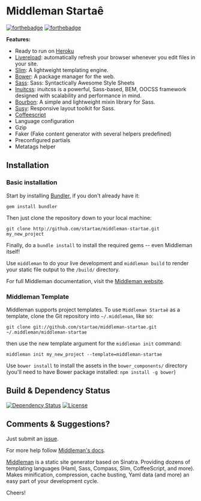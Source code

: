 # Middleman Startaê

[![forthebadge](http://forthebadge.com/images/badges/fuck-it-ship-it.svg)](http://www.startae.com)
[![forthebadge](http://forthebadge.com/images/badges/built-with-love.svg)](http://www.startae.com)

**Features:**
* Ready to run on [Heroku](http://www.heroku.com)
* [Livereload](http://livereload.com): automatically refresh your browser whenever you edit files in your site.
* [Slim](http://slim-lang.com): A lightweight templating engine.
* [Bower](http://bower.io): A package manager for the web.
* [Sass](http://sass-lang.com): Sass: Syntactically Awesome Style Sheets
* [Inuitcss](https://github.com/inuitcss/getting-started): inuitcss is a powerful, Sass-based, BEM, OOCSS framework designed with scalability and performance in mind.
* [Bourbon](http://bourbon.io): A simple and lightweight mixin library for Sass.
* [Susy](http://susy.oddbird.net): Responsive layout toolkit for Sass.
* [Coffeescript](http://coffeescript.org)
* Language configuration
* Gzip
* Faker (Fake content generator with several helpers predefined)
* Preconfigured partials
* Metatags helper


## Installation

### Basic installation

Start by installing [Bundler](http://gembundler.com/), if you don't already have it:

```
gem install bundler
```

Then just clone the repository down to your local machine:

```
git clone http://github.com/startae/middleman-startae.git my_new_project
```

Finally, do a ```bundle install``` to install the required gems -- even Middleman itself!

Use ```middleman``` to do your live development and ```middleman build``` to render your static file output to the ```/build/``` directory.

For full Middleman documentation, visit the [Middleman website](http://middlemanapp.com/).

### Middleman Template

Middleman supports project templates. To use ```Middleman Startaê``` as a template, clone the Git repository into ```~/.middleman```, like so:

```
git clone git://github.com/startae/middleman-startae.git ~/.middleman/middleman-startae
```

then use the new template argument for the ```middleman init``` command:

```
middleman init my_new_project --template=middleman-startae
```

Use `bower install` to install the assets in the `bower_components/` directory (you'll need to have Bower package installed: `npm install -g bower`)

## Build & Dependency Status

[![Dependency Status](http://img.shields.io/gemnasium/startae/middleman-startae.svg?style=flat)](https://gemnasium.com/startae/middleman-startae)
[![License](http://img.shields.io/badge/license-MIT-blue.svg?style=flat)](/)


## Comments & Suggestions?

Just submit an [issue](https://github.com/startae/middleman-startae/issues).

For more help follow [Middleman's docs](https://middlemanapp.com/basics/install/).

[Middleman](http://middlemanapp.com/) is a static site generator based on Sinatra. Providing dozens of templating languages (Haml, Sass, Compass, Slim, CoffeeScript, and more). Makes minification, compression, cache busting, Yaml data (and more) an easy part of your development cycle.

Cheers!
